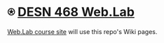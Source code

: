 # &#9055; [DESN 468 Web.Lab](https://github.com/vcd/468/wiki/)

[Web.Lab course site](https://github.com/vcd/468/wiki/) will use this repo's Wiki pages. 

